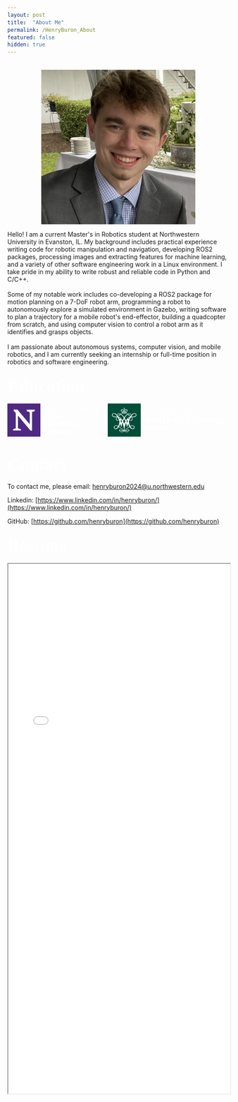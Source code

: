 ```yaml
---
layout: post
title:  "About Me"
permalink: /HenryBuron_About
featured: false
hidden: true
---
```


<div style="background-color: white; height: 1px;"></div>


<br>
<img src="/assets/images/headshot.jpeg" style="width: 350px; height: auto; margin: 0 auto; display: block;">

Hello! I am a current Master's in Robotics student at Northwestern University in Evanston, IL. My background includes practical experience writing code for robotic manipulation and navigation, developing ROS2 packages, processing images and extracting features for machine learning, and a variety of other software engineering work in a Linux environment. I take pride in my ability to write robust and reliable code in Python and C/C++.
<br>
<br>
Some of my notable work includes co-developing a ROS2 package for motion planning on a 7-DoF robot arm, programming a robot to autonomously explore a simulated environment in Gazebo, writing software to plan a trajectory for a mobile robot's end-effector, building a quadcopter from scratch, and using computer vision to control a robot arm as it identifies and grasps objects.
<br>
<br>
I am passionate about autonomous systems, computer vision, and mobile robotics, and I am currently seeking an internship or full-time position in robotics and software engineering.


### <a style="color: white; font-size:40px; font-family: 'Times New Roman', Times, serif;">Education</a>

<div style="display: flex; align-items: center; color: white;">
    <img src="/assets/images/nu.jpeg" style="width: 75px; height: auto; margin-right: 10px;">
    <div>
        <i>Sep. 2023 - Dec. 2024</i> <br>
        <b>NU | M.S. in Robotics</b>
    </div>
    <!-- Additional image placed here -->
    <img src="/assets/images/wm.jpeg" style="width: 75px; height: auto; margin-left: 20px;">
    <div style="margin-left: 10px;"> <!-- Adjusted margin-left for the text div -->
        <i>Sep. 2019 - May 2023</i> <br>
        <b>W&M | B.S. in Engineering Physics</b>
    </div>
</div>
<br>


### <a style="color: white; font-size:40px; font-family: 'Times New Roman', Times, serif;">Contact</a>

To contact me, please email: <a href="mailto:henryburon2024@u.northwestern.edu">henryburon2024@u.northwestern.edu</a>

Linkedin: [https://www.linkedin.com/in/henryburon/](https://www.linkedin.com/in/henryburon/)

GitHub: [https://github.com/henryburon](https://github.com/henryburon)



### <a style="color: white; font-size:40px; font-family: 'Times New Roman', Times, serif;">Resume</a>


<div style="text-align: center;">
    <iframe src="_pages/HenryBuronResume.pdf" width="100%" height="1200px" style="display: inline-block;"></iframe>
</div>